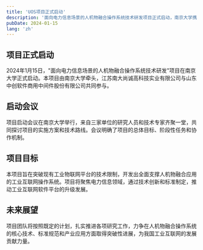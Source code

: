 ```yaml
---
title: 'UOS项目正式启动'
description: '面向电力信息场景的人机物融合操作系统技术研发项目正式启动，南京大学携手产业合作伙伴共同推进项目实施。'
pubDate: 2024-01-15
lang: 'zh'
---
```


## 项目正式启动

2024年1月15日，"面向电力信息场景的人机物融合操作系统技术研发"项目在南京大学正式启动。本项目由南京大学牵头，江苏南大尚诚高科技实业有限公司与山东中创软件商用中间件股份有限公司共同参与。

## 启动会议

项目启动会议在南京大学举行，来自三家单位的研究人员和技术专家齐聚一堂，共同探讨项目的实施方案和技术路线。会议明确了项目的总体目标、阶段性任务和协作机制。

## 项目目标

本项目旨在突破现有工业物联网平台的技术限制，开发出全面支撑人机物融合应用的工业互联网操作系统。项目将聚焦电力信息领域，通过技术创新和标准制定，推动工业互联网软件平台的升级发展。

## 未来展望

项目团队将按照既定的计划，扎实推进各项研究工作，力争在人机物融合操作系统的核心技术、标准规范和产业应用方面取得突破性进展，为我国工业互联网的发展贡献力量。

